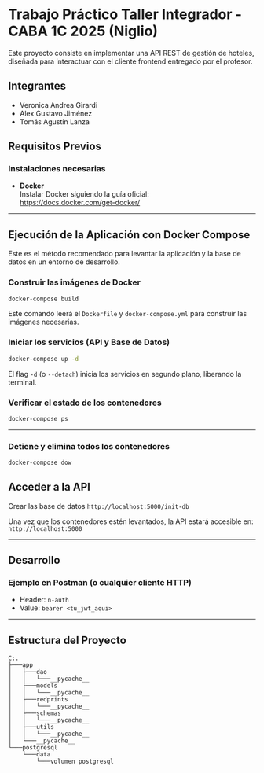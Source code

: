 # Trabajo Práctico Taller Integrador - CABA 1C 2025 (Niglio)

Este proyecto consiste en implementar una API REST de gestión de hoteles, diseñada para interactuar con el cliente frontend entregado por el profesor.

## Integrantes

- Veronica Andrea Girardi  
- Alex Gustavo Jiménez  
- Tomás Agustín Lanza  

## Requisitos Previos

### Instalaciones necesarias

- **Docker**  
  Instalar Docker siguiendo la guía oficial:  
  https://docs.docker.com/get-docker/

---

## Ejecución de la Aplicación con Docker Compose

Este es el método recomendado para levantar la aplicación y la base de datos en un entorno de desarrollo.

### Construir las imágenes de Docker

```bash
docker-compose build
```

Este comando leerá el `Dockerfile` y `docker-compose.yml` para construir las imágenes necesarias.

### Iniciar los servicios (API y Base de Datos)

```bash
docker-compose up -d
```

El flag `-d` (o `--detach`) inicia los servicios en segundo plano, liberando la terminal.

### Verificar el estado de los contenedores

```bash
docker-compose ps
```

---

### Detiene y elimina todos los contenedores

```bash
docker-compose dow
```

## Acceder a la API
Crear las base de datos
`http://localhost:5000/init-db`

Una vez que los contenedores estén levantados, la API estará accesible en:  
`http://localhost:5000`

---

## Desarrollo

### Ejemplo en Postman (o cualquier cliente HTTP)

- Header: `n-auth`  
- Value: `bearer <tu_jwt_aqui>`

---

## Estructura del Proyecto

```
C:.
├───app
│   ├───dao
│   │   └───__pycache__
│   ├───models
│   │   └───__pycache__
│   ├───redprints
│   │   └───__pycache__
│   ├───schemas
│   │   └───__pycache__
│   ├───utils
│   │   └───__pycache__
│   └───__pycache__
└───postgresql
    └───data
        └───volumen postgresql
```
